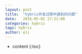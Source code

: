 ```yaml
---
layout: post
title:  "hybris开发过程中遇到的问题"
date:   2016-05-02 17:21:00
categories: hybris
tags: hybris
author: eli
---
```

* content
{:toc}
